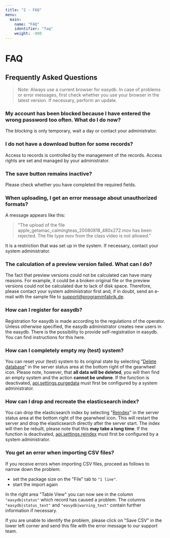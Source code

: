 ```yaml
---
title: "2 - FAQ"
menu:
  main:
    name: "FAQ"
    identifier: "faq"
    weight: -900
---
```

# FAQ

## Frequently Asked Questions

> Note: Always use a current browser for easydb. In case of problems or error messages, first check whether you use your browser in the latest version. If necessary, perform an update.

### My account has been blocked because I have entered the wrong password too often. What do I do now?

The blocking is only temporary, wait a day or contact your administrator.

### I do not have a download button for some records?

Access to records is controlled by the management of the records. Access rights are set and managed by your administrator.

### The save button remains inactive?

Please check whether you have completed the required fields.

### When uploading, I get an error message about unauthorized formats?

A message appears like this:

> "The upload of the file apple_getamac_calmingteas_20080818_480x272.mov has been rejected. The file type mov from the class video is not allowed."

It is a restriction that was set up in the system. If necessary, contact your system administrator.

### The calculation of a preview version failed. What can I do?

The fact that preview versions could not be calculated can have many reasons. For example, it could be a broken original file or the preview versions could not be calculated due to lack of disk space. Therefore, please contact your system administrator first and, if in doubt, send an e-mail with the sample file to support@programmfabrik.de. 

### How can I register for easydb?

Registration for easydb is made according to the regulations of the operator. Unless otherwise specified, the easydb administrator creates new users in the easydb. There is the possibility to provide self-registration in easydb. You can find instructions for this here.

### How can I completely empty my (test) system?

You can reset your (test) system to its original state by selecting "[Delete database](../webfrontend/administration/server-status)" in the server status area at the bottom right of the gearwheel icon. Please note, however, that **all data will be deleted**, you will then find an empty system and the action **cannot be undone**. If the function is deactivated, [api.settings.purgedata](../sysadmin/configuration/easydb-server.yml) must first be configured by a system administrator.

### How can I drop and recreate the elasticsearch index?

You can drop the elasticsearch index by selecting "[Reindex](../webfrontend/administration/server-status)" in the server status area at the bottom right of the gearwheel icon. This will restart the server and drop the elasticsearch directly after the server start. The index will then be rebuilt, please note that this **may take a long time**. If the function is deactivated, [api.settings.reindex](../sysadmin/configuration/easydb-server.yml) must first be configured by a system administrator.

### You get an error when importing CSV files?

If you receive errors when importing CSV files, proceed as follows to narrow down the problem:

- set the package size on the "File" tab to `"1 line"`.
- start the import again

In the right area "Table View" you can now see in the column `"easydb|status"` which record has caused a problem. The columns `"easydb|status_text"` and `"easydb|warning_text"` contain further information if necessary.

If you are unable to identify the problem, please click on "Save CSV" in the lower left corner and send this file with the error message to our support team.
